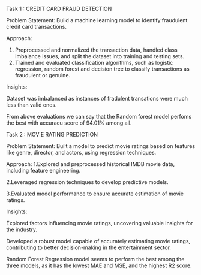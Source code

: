 Task 1 : CREDIT CARD FRAUD DETECTION

Problem Statement: Build a machine learning model to identify fraudulent credit card transactions.

Approach: 
1. Preprocessed and normalized the transaction data, handled class imbalance issues, and split the dataset into training and testing sets.
2. Trained and evaluated classification algorithms, such as logistic regression, random forest and decision tree to classify transactions as fraudulent or genuine.

Insights:

Dataset was imbalanced as instances of fradulent transations were much less than valid ones.

From above evaluations we can say that the Random forest model perfoms the best with accuracu score of 94.01% among all.



Task 2 :  MOVIE RATING PREDICTION

Problem Statement: Built a model to predict movie ratings based on features like genre, director, and actors, using regression techniques.

Approach: 
1.Explored and preprocessed historical IMDB movie data, including feature engineering.

2.Leveraged regression techniques to develop predictive models.

3.Evaluated model performance to ensure accurate estimation of movie ratings.

Insights:

Explored factors influencing movie ratings, uncovering valuable insights for the industry.

Developed a robust model capable of accurately estimating movie ratings, contributing to better decision-making in the entertainment sector.

Random Forest Regression model seems to perform the best among the three models, as it has the lowest MAE and MSE, and the highest R2 score.

